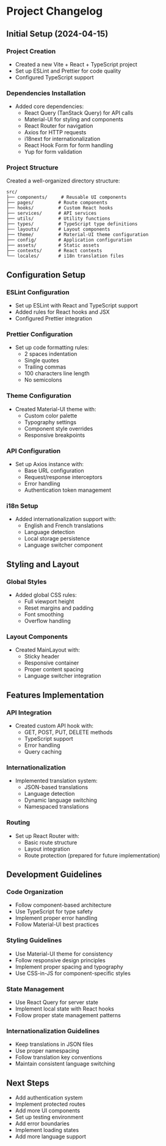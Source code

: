 # Project Changelog

## Initial Setup (2024-04-15)

### Project Creation
- Created a new Vite + React + TypeScript project
- Set up ESLint and Prettier for code quality
- Configured TypeScript support

### Dependencies Installation
- Added core dependencies:
  - React Query (TanStack Query) for API calls
  - Material-UI for styling and components
  - React Router for navigation
  - Axios for HTTP requests
  - i18next for internationalization
  - React Hook Form for form handling
  - Yup for form validation

### Project Structure
Created a well-organized directory structure:
```
src/
├── components/     # Reusable UI components
├── pages/         # Route components
├── hooks/         # Custom React hooks
├── services/      # API services
├── utils/         # Utility functions
├── types/         # TypeScript type definitions
├── layouts/       # Layout components
├── theme/         # Material-UI theme configuration
├── config/        # Application configuration
├── assets/        # Static assets
├── contexts/      # React contexts
└── locales/       # i18n translation files
```

## Configuration Setup

### ESLint Configuration
- Set up ESLint with React and TypeScript support
- Added rules for React hooks and JSX
- Configured Prettier integration

### Prettier Configuration
- Set up code formatting rules:
  - 2 spaces indentation
  - Single quotes
  - Trailing commas
  - 100 characters line length
  - No semicolons

### Theme Configuration
- Created Material-UI theme with:
  - Custom color palette
  - Typography settings
  - Component style overrides
  - Responsive breakpoints

### API Configuration
- Set up Axios instance with:
  - Base URL configuration
  - Request/response interceptors
  - Error handling
  - Authentication token management

### i18n Setup
- Added internationalization support with:
  - English and French translations
  - Language detection
  - Local storage persistence
  - Language switcher component

## Styling and Layout

### Global Styles
- Added global CSS rules:
  - Full viewport height
  - Reset margins and padding
  - Font smoothing
  - Overflow handling

### Layout Components
- Created MainLayout with:
  - Sticky header
  - Responsive container
  - Proper content spacing
  - Language switcher integration

## Features Implementation

### API Integration
- Created custom API hook with:
  - GET, POST, PUT, DELETE methods
  - TypeScript support
  - Error handling
  - Query caching

### Internationalization
- Implemented translation system:
  - JSON-based translations
  - Language detection
  - Dynamic language switching
  - Namespaced translations

### Routing
- Set up React Router with:
  - Basic route structure
  - Layout integration
  - Route protection (prepared for future implementation)

## Development Guidelines

### Code Organization
- Follow component-based architecture
- Use TypeScript for type safety
- Implement proper error handling
- Follow Material-UI best practices

### Styling Guidelines
- Use Material-UI theme for consistency
- Follow responsive design principles
- Implement proper spacing and typography
- Use CSS-in-JS for component-specific styles

### State Management
- Use React Query for server state
- Implement local state with React hooks
- Follow proper state management patterns

### Internationalization Guidelines
- Keep translations in JSON files
- Use proper namespacing
- Follow translation key conventions
- Maintain consistent language switching

## Next Steps
- Add authentication system
- Implement protected routes
- Add more UI components
- Set up testing environment
- Add error boundaries
- Implement loading states
- Add more language support 